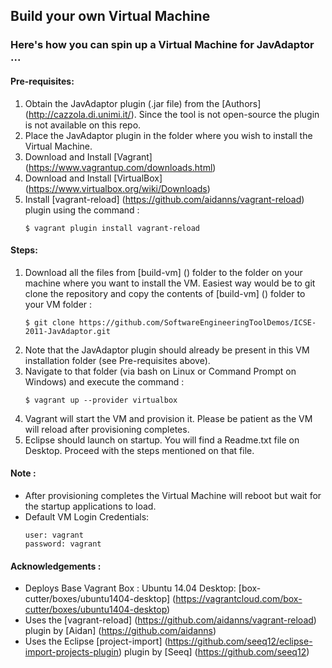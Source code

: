## Build your own Virtual Machine  

### Here's how you can spin up a Virtual Machine for JavAdaptor ...  

#### Pre-requisites:  
1. Obtain the JavAdaptor plugin (.jar file) from the [Authors] (http://cazzola.di.unimi.it/). Since the tool is not open-source the plugin is not available on this repo.  
2. Place the JavAdaptor plugin in the folder where you wish to install the Virtual Machine.  
3. Download and Install [Vagrant] (https://www.vagrantup.com/downloads.html)  
4. Download and Install [VirtualBox] (https://www.virtualbox.org/wiki/Downloads)  
5. Install [vagrant-reload] (https://github.com/aidanns/vagrant-reload) plugin using the command :  
    ```  
    $ vagrant plugin install vagrant-reload  
    ```  

#### Steps:  
1. Download all the files from [build-vm] () folder to the folder on your machine where you want to install the VM. Easiest way would be to git clone the repository and copy the contents of [build-vm] () folder to your VM folder :  
    ```  
    $ git clone https://github.com/SoftwareEngineeringToolDemos/ICSE-2011-JavAdaptor.git  
    ```  
2. Note that the JavAdaptor plugin should already be present in this VM installation folder (see Pre-requisites above).  
3. Navigate to that folder (via bash on Linux or Command Prompt on Windows) and execute the command :  
    ```  
    $ vagrant up --provider virtualbox  
    ```  
3. Vagrant will start the VM and provision it. Please be patient as the VM will reload after provisioning completes.  
4. Eclipse should launch on startup. You will find a Readme.txt file on Desktop. Proceed with the steps mentioned on that file.  

#### Note :   
 -  After provisioning completes the Virtual Machine will reboot but wait for the startup applications to load.  
 -  Default VM Login Credentials:  
    ```  
    user: vagrant  
    password: vagrant  
    ```  

#### Acknowledgements :  
 -  Deploys Base Vagrant Box : Ubuntu 14.04 Desktop: [box-cutter/boxes/ubuntu1404-desktop] (https://vagrantcloud.com/box-cutter/boxes/ubuntu1404-desktop)  
 -  Uses the [vagrant-reload] (https://github.com/aidanns/vagrant-reload) plugin by [Aidan] (https://github.com/aidanns)  
 -  Uses the Eclipse [project-import] (https://github.com/seeq12/eclipse-import-projects-plugin) plugin by [Seeq] (https://github.com/seeq12)  
